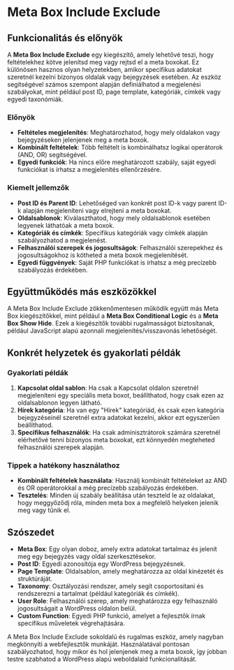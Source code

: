 # Meta Box Include Exclude

## Funkcionalitás és előnyök

A **Meta Box Include Exclude** egy kiegészítő, amely lehetővé teszi, hogy feltételekhez kötve jelenítsd meg vagy rejtsd el a meta boxokat. Ez különösen hasznos olyan helyzetekben, amikor specifikus adatokat szeretnél kezelni bizonyos oldalak vagy bejegyzések esetében. Az eszköz segítségével számos szempont alapján definiálhatod a megjelenési szabályokat, mint például post ID, page template, kategóriák, címkék vagy egyedi taxonómiák.

### Előnyök

- **Feltételes megjelenítés**: Meghatározhatod, hogy mely oldalakon vagy bejegyzéseken jelenjenek meg a meta boxok.
- **Kombinált feltételek**: Több feltételt is kombinálhatsz logikai operátorok (AND, OR) segítségével.
- **Egyedi funkciók**: Ha nincs előre meghatározott szabály, saját egyedi funkciókat is írhatsz a megjelenítés ellenőrzésére.

### Kiemelt jellemzők

- **Post ID és Parent ID**: Lehetőséged van konkrét post ID-k vagy parent ID-k alapján megjeleníteni vagy elrejteni a meta boxokat.
- **Oldalsablonok**: Kiválaszthatod, hogy mely oldalsablonok esetében legyenek láthatóak a meta boxok.
- **Kategóriák és címkék**: Specifikus kategóriák vagy címkék alapján szabályozhatod a megjelenést.
- **Felhasználói szerepek és jogosultságok**: Felhasználói szerepekhez és jogosultságokhoz is kötheted a meta boxok megjelenítését.
- **Egyedi függvények**: Saját PHP funkciókat is írhatsz a még precízebb szabályozás érdekében.

## Együttműködés más eszközökkel

A Meta Box Include Exclude zökkenőmentesen működik együtt más Meta Box kiegészítőkkel, mint például a **Meta Box Conditional Logic** és a **Meta Box Show Hide**. Ezek a kiegészítők további rugalmasságot biztosítanak, például JavaScript alapú azonnali megjelenítés/visszavonás lehetőségét.

## Konkrét helyzetek és gyakorlati példák

### Gyakorlati példák

1. **Kapcsolat oldal sablon**: Ha csak a Kapcsolat oldalon szeretnél megjeleníteni egy speciális meta boxot, beállíthatod, hogy csak ezen az oldalsablonon legyen látható.
2. **Hírek kategória**: Ha van egy "Hírek" kategóriád, és csak ezen kategória bejegyzéseinél szeretnél extra adatokat kezelni, akkor ezt egyszerűen beállíthatod.
3. **Specifikus felhasználók**: Ha csak adminisztrátorok számára szeretnél elérhetővé tenni bizonyos meta boxokat, ezt könnyedén megteheted felhasználói szerepek alapján.

### Tippek a hatékony használathoz

- **Kombinált feltételek használata**: Használj kombinált feltételeket az AND és OR operátorokkal a még precízebb szabályozás érdekében.
- **Tesztelés**: Minden új szabály beállítása után teszteld le az oldalakat, hogy meggyőződj róla, minden meta box a megfelelő helyeken jelenik meg vagy tűnik el.

## Szószedet

- **Meta Box**: Egy olyan doboz, amely extra adatokat tartalmaz és jelenít meg egy bejegyzés vagy oldal szerkesztésekor.
- **Post ID**: Egyedi azonosítója egy WordPress bejegyzésnek.
- **Page Template**: Oldalsablon, amely meghatározza az oldal kinézetét és struktúráját.
- **Taxonomy**: Osztályozási rendszer, amely segít csoportosítani és rendszerezni a tartalmat (például kategóriák és címkék).
- **User Role**: Felhasználói szerep, amely meghatározza egy felhasználó jogosultságait a WordPress oldalon belül.
- **Custom Function**: Egyedi PHP funkció, amelyet a fejlesztők írnak specifikus műveletek végrehajtására.

A Meta Box Include Exclude sokoldalú és rugalmas eszköz, amely nagyban megkönnyíti a webfejlesztők munkáját. Használatával pontosan szabályozhatod, hogy mikor és hol jelenjenek meg a meta boxok, így jobban testre szabhatod a WordPress alapú weboldalaid funkcionalitását.